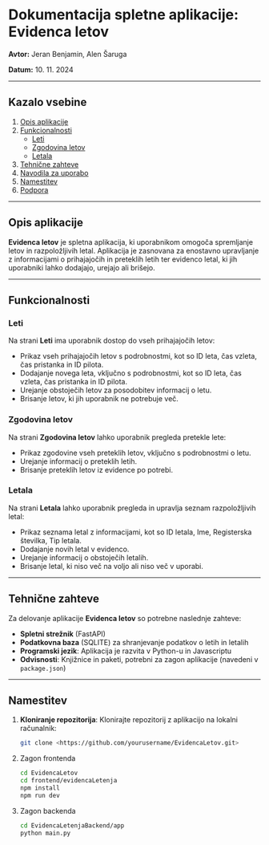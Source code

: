 # Dokumentacija spletne aplikacije: Evidenca letov

**Avtor:** Jeran Benjamin, Alen Šaruga

**Datum:** 10. 11. 2024

---

## Kazalo vsebine

1. [Opis aplikacije](https://www.notion.so/RIRS-Retrospektiva-sprintov-13a9c99797c9809ba39ac930366ea9b5?pvs=21)
2. [Funkcionalnosti](https://www.notion.so/RIRS-Retrospektiva-sprintov-13a9c99797c9809ba39ac930366ea9b5?pvs=21)
    - [Leti](https://www.notion.so/RIRS-Retrospektiva-sprintov-13a9c99797c9809ba39ac930366ea9b5?pvs=21)
    - [Zgodovina letov](https://www.notion.so/RIRS-Retrospektiva-sprintov-13a9c99797c9809ba39ac930366ea9b5?pvs=21)
    - [Letala](https://www.notion.so/RIRS-Retrospektiva-sprintov-13a9c99797c9809ba39ac930366ea9b5?pvs=21)
3. [Tehnične zahteve](https://www.notion.so/RIRS-Retrospektiva-sprintov-13a9c99797c9809ba39ac930366ea9b5?pvs=21)
4. [Navodila za uporabo](https://www.notion.so/RIRS-Retrospektiva-sprintov-13a9c99797c9809ba39ac930366ea9b5?pvs=21)
5. [Namestitev](https://www.notion.so/RIRS-Retrospektiva-sprintov-13a9c99797c9809ba39ac930366ea9b5?pvs=21)
6. [Podpora](https://www.notion.so/RIRS-Retrospektiva-sprintov-13a9c99797c9809ba39ac930366ea9b5?pvs=21)

---

## Opis aplikacije

**Evidenca letov** je spletna aplikacija, ki uporabnikom omogoča spremljanje letov in razpoložljivih letal. Aplikacija je zasnovana za enostavno upravljanje z informacijami o prihajajočih in preteklih letih ter evidenco letal, ki jih uporabniki lahko dodajajo, urejajo ali brišejo.

---

## Funkcionalnosti

### Leti

Na strani **Leti** ima uporabnik dostop do vseh prihajajočih letov:

- Prikaz vseh prihajajočih letov s podrobnostmi, kot so ID leta, čas vzleta, čas pristanka in ID pilota.
- Dodajanje novega leta, vključno s podrobnostmi, kot so  ID leta, čas vzleta, čas pristanka in ID pilota.
- Urejanje obstoječih letov za posodobitev informacij o letu.
- Brisanje letov, ki jih uporabnik ne potrebuje več.

### Zgodovina letov

Na strani **Zgodovina letov** lahko uporabnik pregleda pretekle lete:

- Prikaz zgodovine vseh preteklih letov, vključno s podrobnostmi o letu.
- Urejanje informacij o preteklih letih.
- Brisanje preteklih letov iz evidence po potrebi.

### Letala

Na strani **Letala** lahko uporabnik pregleda in upravlja seznam razpoložljivih letal:

- Prikaz seznama letal z informacijami, kot so ID letala, Ime, Registerska številka, Tip letala.
- Dodajanje novih letal v evidenco.
- Urejanje informacij o obstoječih letalih.
- Brisanje letal, ki niso več na voljo ali niso več v uporabi.

---

## Tehnične zahteve

Za delovanje aplikacije **Evidenca letov** so potrebne naslednje zahteve:

- **Spletni strežnik** (FastAPI)
- **Podatkovna baza** (SQLITE) za shranjevanje podatkov o letih in letalih
- **Programski jezik**: Aplikacija je razvita v Python-u in Javascriptu
- **Odvisnosti**: Knjižnice in paketi, potrebni za zagon aplikacije (navedeni v `package.json`)

---

## Namestitev

1. **Kloniranje repozitorija**: Klonirajte repozitorij z aplikacijo na lokalni računalnik:
    
    ```bash
    git clone <https://github.com/yourusername/EvidencaLetov.git>
    ```
    
2. Zagon frontenda 
    
    ```bash
    cd EvidencaLetov
    cd frontend/evidencaLetenja 
    npm install 
    npm run dev 
    ```
    
3. Zagon backenda
    
    ```bash
    cd EvidencaLetenjaBackend/app
    python main.py
    ```